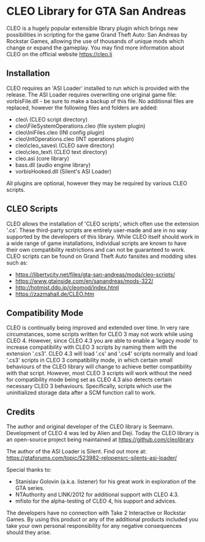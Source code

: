# CLEO Library for GTA San Andreas

CLEO is a hugely popular extensible library plugin which brings new possibilities in scripting for the game Grand Theft Auto: San Andreas by Rockstar Games, allowing the use of thousands of unique mods which change or expand the gameplay. You may find more information about CLEO on the official website https://cleo.li

## Installation

CLEO requires an 'ASI Loader' installed to run which is provided with the release. The ASI Loader requires overwriting one original game file: vorbisFile.dll - be sure to make a backup of this file.
No additional files are replaced, however the following files and folders are added:

- cleo\ (CLEO script directory)
- cleo\FileSystemOperations.cleo (file system plugin)
- cleo\IniFiles.cleo (INI config plugin)
- cleo\IntOperations.cleo (INT operations plugin)
- cleo\cleo_saves\ (CLEO save directory)
- cleo\cleo_text\ (CLEO text directory)
- cleo.asi (core library)
- bass.dll (audio engine library)
- vorbisHooked.dll (Silent's ASI Loader)

All plugins are optional, however they may be required by various CLEO scripts.

## CLEO Scripts

CLEO allows the installation of 'CLEO scripts', which often use the extension '.cs'. These third-party scripts are entirely user-made and are in no way supported by the developers of this library. While CLEO itself should work in a wide range of game installations, individual scripts are known to have their own compatibility restrictions and can not be guaranteed to work.
CLEO scripts can be found on Grand Theft Auto fansites and modding sites such as:

- https://libertycity.net/files/gta-san-andreas/mods/cleo-scripts/
- https://www.gtainside.com/en/sanandreas/mods-322/
- http://hotmist.ddo.jp/cleomod/index.html
- https://zazmahall.de/CLEO.htm

## Compatibility Mode

CLEO is continually being improved and extended over time. In very rare circumstances, some scripts written for CLEO 3 may not work while using CLEO 4. However, since CLEO 4.3 you are able to enable a 'legacy mode' to increase compatibility with CLEO 3 scripts by naming them with the extension '.cs3'. CLEO 4.3 will load '.cs' and '.cs4' scripts normally and load '.cs3' scripts in CLEO 3 compatibility mode, in which certain small behaviours of the CLEO library will change to achieve better compatibility with that script. However, most CLEO 3 scripts will work without the need for compatibility mode being set as CLEO 4.3 also detects certain necessary CLEO 3 behaviours. Specifically, scripts which use the uninitialized storage data after a SCM function call to work.

## Credits

The author and original developer of the CLEO library is Seemann. Development of CLEO 4 was led by Alien and Deji. Today the CLEO library is an open-source project being maintained at https://github.com/cleolibrary

The author of the ASI Loader is Silent. Find out more at: https://gtaforums.com/topic/523982-relopensrc-silents-asi-loader/

Special thanks to:

- Stanislav Golovin (a.k.a. listener) for his great work in exploration of the GTA series.
- NTAuthority and LINK/2012 for additional support with CLEO 4.3.
- mfisto for the alpha-testing of CLEO 4, his support and advices.

The developers have no connection with Take 2 Interactive or Rockstar Games.
By using this product or any of the additional products included you take your own personal responsibility for any negative consequences should they arise.
